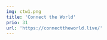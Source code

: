 ```yaml
---
img: ctw1.png
title: 'Connect the World'
prio: 31
url: 'https://connecttheworld.live/'
---
```














